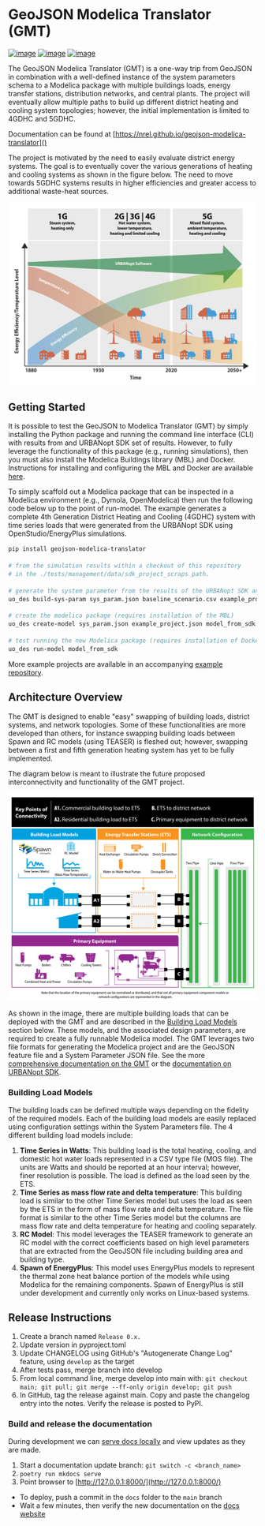 # GeoJSON Modelica Translator (GMT)

[![image](https://github.com/urbanopt/geojson-modelica-translator/actions/workflows/ci.yml/badge.svg?branch=develop)](https://github.com/urbanopt/geojson-modelica-translator/actions/workflows/ci.yml)
[![image](https://coveralls.io/repos/github/urbanopt/geojson-modelica-translator/badge.svg?branch=develop)](https://coveralls.io/github/urbanopt/geojson-modelica-translator?branch=develop)
[![image](https://badge.fury.io/py/geojson-modelica-translator.svg)](https://badge.fury.io/py/geojson-modelica-translator)

The GeoJSON Modelica Translator (GMT) is a one-way trip from GeoJSON in combination with a well-defined instance of the system parameters schema to a Modelica package with multiple buildings loads, energy transfer stations, distribution networks, and central plants. The project will eventually allow multiple paths to build up different district heating and cooling system topologies; however, the initial implementation is limited to 4GDHC and 5GDHC.

Documentation can be found at [https://nrel.github.io/geojson-modelica-translator]()

The project is motivated by the need to easily evaluate district energy systems. The goal is to eventually cover the various generations of heating and cooling systems as shown in the figure below. The need to move towards 5GDHC systems results in higher efficiencies and greater access to additional waste-heat sources.

![image](https://raw.githubusercontent.com/urbanopt/geojson-modelica-translator/develop/docs/images/des-generations.png)

## Getting Started

It is possible to test the GeoJSON to Modelica Translator (GMT) by simply installing the Python package and running the command line interface (CLI) with results from and URBANopt SDK set of results. However, to fully leverage the functionality of this package (e.g., running simulations), then you must also install the Modelica Buildings library (MBL) and Docker. Instructions for installing and configuring the MBL and Docker are available [here](docs/getting_started.rst).

To simply scaffold out a Modelica package that can be inspected in a Modelica environment (e.g., Dymola, OpenModelica) then run the following code below up to the point of run-model. The example generates a complete 4th Generation District Heating and Cooling (4GDHC) system with time series loads that were generated from the URBANopt SDK using OpenStudio/EnergyPlus simulations.

``` bash
pip install geojson-modelica-translator

# from the simulation results within a checkout of this repository
# in the ./tests/management/data/sdk_project_scraps path.

# generate the system parameter from the results of the URBANopt SDK and OpenStudio Simulations
uo_des build-sys-param sys_param.json baseline_scenario.csv example_project.json

# create the modelica package (requires installation of the MBL)
uo_des create-model sys_param.json example_project.json model_from_sdk

# test running the new Modelica package (requires installation of Docker)
uo_des run-model model_from_sdk
```

More example projects are available in an accompanying [example repository](https://github.com/urbanopt/geojson-modelica-translator-examples).

## Architecture Overview

The GMT is designed to enable "easy" swapping of building loads, district systems, and network topologies. Some of these functionalities are more developed than others, for instance swapping building loads between Spawn and RC models (using TEASER) is fleshed out; however, swapping between a first and fifth generation heating system has yet to be fully implemented.

The diagram below is meant to illustrate the future proposed interconnectivity and functionality of the GMT project.

![image](https://raw.githubusercontent.com/urbanopt/geojson-modelica-translator/develop/docs/images/des-connections.png)

As shown in the image, there are multiple building loads that can be deployed with the GMT and are described in the [Building Load Models](#building-load-models) section below. These models, and the associated design parameters, are required to create a fully runnable Modelica model. The GMT leverages two file formats for generating the Modelica project and are the GeoJSON feature file and a System Parameter JSON file. See the more [comprehensive documentation on the GMT](https://docs.urbanopt.net/geojson-modelica-translator/) or the [documentation on URBANopt SDK](https://docs.urbanopt.net/).

### Building Load Models

The building loads can be defined multiple ways depending on the fidelity of the required models. Each of the building load models are easily replaced using configuration settings within the System Parameters file. The 4 different building load models include:

1. **Time Series in Watts**: This building load is the total heating, cooling, and domestic hot water loads represented in a CSV type file (MOS file). The units are Watts and should be reported at an hour interval; however, finer resolution is possible. The load is defined as the load seen by the ETS.
2. **Time Series as mass flow rate and delta temperature**: This building load is similar to the other Time Series model but uses the load as seen by the ETS in the form of mass flow rate and delta temperature. The file format is similar to the other Time Series model but the columns are mass flow rate and delta temperature for heating and cooling separately.
3. **RC Model**: This model leverages the TEASER framework to generate an RC model with the correct coefficients based on high level parameters that are extracted from the GeoJSON file including building area and building type.
4. **Spawn of EnergyPlus**: This model uses EnergyPlus models to represent the thermal zone heat balance portion of the models while using Modelica for the remaining components. Spawn of EnergyPlus is still under development and currently only works on Linux-based systems.

## Release Instructions

1. Create a branch named `Release 0.x.`
1. Update version in pyproject.toml
1. Update CHANGELOG using GitHub's "Autogenerate Change Log" feature, using `develop` as the target
1. After tests pass, merge branch into develop
1. From local command line, merge develop into main with: `git checkout main; git pull; git merge --ff-only origin develop; git push`
1. In GitHub, tag the release against main. Copy and paste the changelog entry into the notes. Verify the release is posted to PyPI.

### Build and release the documentation

During development we can [serve docs locally](https://squidfunk.github.io/mkdocs-material/creating-your-site/#previewing-as-you-write) and view updates as they are made.

   1. Start a documentation update branch: `git switch -c <branch_name>`
   1. `poetry run mkdocs serve`
   1. Point browser to [http://127.0.0.1:8000/](http://127.0.0.1:8000/)

- To deploy, push a commit in the `docs` folder to the `main` branch
- Wait a few minutes, then verify the new documentation on the [docs website](https://nrel.github.io/geojson-modelica-translator/)
